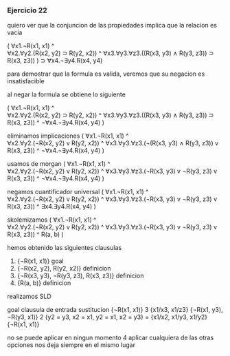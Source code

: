 ### Ejercicio 22

quiero ver que la conjuncion de las propiedades implica que la relacion es vacia

(
	∀x1.¬R(x1, x1) ^  
	∀x2.∀y2.(R(x2, y2) ⊃ R(y2, x2)) ^ 
	∀x3.∀y3.∀z3.((R(x3, y3) ∧ R(y3, z3)) ⊃ R(x3, z3))
) ⊃ ∀x4.¬∃y4.R(x4, y4)

para demostrar que la formula es valida, veremos que su negacion es insatisfacible

al negar la formula se obtiene lo siguiente

(
	∀x1.¬R(x1, x1) ^  
	∀x2.∀y2.(R(x2, y2) ⊃ R(y2, x2)) ^ 
	∀x3.∀y3.∀z3.((R(x3, y3) ∧ R(y3, z3)) ⊃ R(x3, z3)) ^
	¬∀x4.¬∃y4.R(x4, y4)
)  

eliminamos implicaciones
(
	∀x1.¬R(x1, x1) ^  
	∀x2.∀y2.(¬R(x2, y2) v R(y2, x2)) ^ 
	∀x3.∀y3.∀z3.(¬(R(x3, y3) ∧ R(y3, z3)) v R(x3, z3)) ^
	¬∀x4.¬∃y4.R(x4, y4)
)  

usamos de morgan
(
	∀x1.¬R(x1, x1) ^  
	∀x2.∀y2.(¬R(x2, y2) v R(y2, x2)) ^ 
	∀x3.∀y3.∀z3.(¬R(x3, y3) v ¬R(y3, z3) v R(x3, z3)) ^
	¬∀x4.¬∃y4.R(x4, y4)
)


negamos cuantificador universal
(
	∀x1.¬R(x1, x1) ^  
	∀x2.∀y2.(¬R(x2, y2) v R(y2, x2)) ^ 
	∀x3.∀y3.∀z3.(¬R(x3, y3) v ¬R(y3, z3) v R(x3, z3)) ^
	∃x4.∃y4.R(x4, y4)
)

skolemizamos
(
	∀x1.¬R(x1, x1) ^  
	∀x2.∀y2.(¬R(x2, y2) v R(y2, x2)) ^ 
	∀x3.∀y3.∀z3.(¬R(x3, y3) v ¬R(y3, z3) v R(x3, z3)) ^
	R(a, b)
)

hemos obtenido las siguientes clausulas
1. {¬R(x1, x1)}								goal
2. {¬R(x2, y2), R(y2, x2)}					definicion
3. {¬R(x3, y3), ¬R(y3, z3), R(x3, z3)}		definicion
4. {R(a, b)}								definicion

realizamos SLD

goal						clausula de entrada 	sustitucion
{¬R(x1, x1)}				3						{x1/x3, x1/z3}
{¬R(x1, y3), ¬R(y3, x1)}	2  						{y2 = y3, x2 = x1, y2 = x1, x2 = y3} = {x1/x2, x1/y3, x1/y2}
{¬R(x1, x1)}

no se puede aplicar en ningun momento 4
aplicar cualquiera de las otras opciones nos deja siempre en el mismo lugar
















